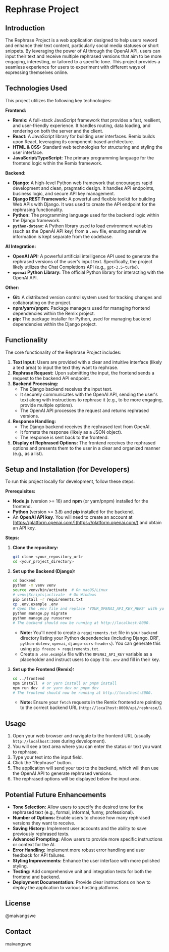 # Rephrase Project

## Introduction

The Rephrase Project is a web application designed to help users reword and enhance their text content, particularly social media statuses or short snippets. By leveraging the power of AI through the OpenAI API, users can input their text and receive multiple rephrased versions that aim to be more engaging, interesting, or tailored to a specific tone. This project provides a seamless experience for users to experiment with different ways of expressing themselves online.

## Technologies Used

This project utilizes the following key technologies:

**Frontend:**

* **Remix:** A full-stack JavaScript framework that provides a fast, resilient, and user-friendly experience. It handles routing, data loading, and rendering on both the server and the client.
* **React:** A JavaScript library for building user interfaces. Remix builds upon React, leveraging its component-based architecture.
* **HTML & CSS:** Standard web technologies for structuring and styling the user interface.
* **JavaScript/TypeScript:** The primary programming language for the frontend logic within the Remix framework.

**Backend:**

* **Django:** A high-level Python web framework that encourages rapid development and clean, pragmatic design. It handles API endpoints, business logic, and secure API key management.
* **Django REST Framework:** A powerful and flexible toolkit for building Web APIs with Django. It was used to create the API endpoint for the rephrasing functionality.
* **Python:** The programming language used for the backend logic within the Django framework.
* **`python-dotenv`:** A Python library used to load environment variables (such as the OpenAI API key) from a `.env` file, ensuring sensitive information is kept separate from the codebase.

**AI Integration:**

* **OpenAI API:** A powerful artificial intelligence API used to generate the rephrased versions of the user's input text. Specifically, the project likely utilizes the Chat Completions API (e.g., `gpt-3.5-turbo`).
* **`openai` Python Library:** The official Python library for interacting with the OpenAI API.

**Other:**

* **Git:** A distributed version control system used for tracking changes and collaborating on the project.
* **npm/yarn/pnpm:** Package managers used for managing frontend dependencies within the Remix project.
* **pip:** The package installer for Python, used for managing backend dependencies within the Django project.

## Functionality

The core functionality of the Rephrase Project includes:

1.  **Text Input:** Users are provided with a clear and intuitive interface (likely a text area) to input the text they want to rephrase.
2.  **Rephrase Request:** Upon submitting the input, the frontend sends a request to the backend API endpoint.
3.  **Backend Processing:**
    * The Django backend receives the input text.
    * It securely communicates with the OpenAI API, sending the user's text along with instructions to rephrase it (e.g., to be more engaging, provide multiple options).
    * The OpenAI API processes the request and returns rephrased versions.
4.  **Response Handling:**
    * The Django backend receives the rephrased text from OpenAI.
    * It formats the response (likely as a JSON object).
    * The response is sent back to the frontend.
5.  **Display of Rephrased Options:** The frontend receives the rephrased options and presents them to the user in a clear and organized manner (e.g., as a list).

## Setup and Installation (for Developers)

To run this project locally for development, follow these steps:

**Prerequisites:**

* **Node.js** (version >= 16) and **npm** (or yarn/pnpm) installed for the frontend.
* **Python** (version >= 3.8) and **pip** installed for the backend.
* An **OpenAI API key**. You will need to create an account at [https://platform.openai.com/](https://platform.openai.com/) and obtain an API key.

**Steps:**

1.  **Clone the repository:**
    ```bash
    git clone <your_repository_url>
    cd <your_project_directory>
    ```

2.  **Set up the Backend (Django):**
    ```bash
    cd backend
    python -m venv venv
    source venv/bin/activate  # On macOS/Linux
    # venv\Scripts\activate  # On Windows
    pip install -r requirements.txt
    cp .env.example .env
    # Open the .env file and replace 'YOUR_OPENAI_API_KEY_HERE' with your actual OpenAI API key.
    python manage.py migrate
    python manage.py runserver
    # The backend should now be running at http://localhost:8000.
    ```
    * **Note:** You'll need to create a `requirements.txt` file in your `backend` directory listing your Python dependencies (including Django, DRF, `python-dotenv`, `openai`, `django-cors-headers`). You can generate this using `pip freeze > requirements.txt`.
    * Create a `.env.example` file with the `OPENAI_API_KEY` variable as a placeholder and instruct users to copy it to `.env` and fill in their key.

3.  **Set up the Frontend (Remix):**
    ```bash
    cd ../frontend
    npm install  # or yarn install or pnpm install
    npm run dev  # or yarn dev or pnpm dev
    # The frontend should now be running at http://localhost:3000.
    ```
    * **Note:** Ensure your `fetch` requests in the Remix frontend are pointing to the correct backend URL (`http://localhost:8000/api/rephrase/`).

## Usage

1.  Open your web browser and navigate to the frontend URL (usually `http://localhost:3000` during development).
2.  You will see a text area where you can enter the status or text you want to rephrase.
3.  Type your text into the input field.
4.  Click the "Rephrase" button.
5.  The application will send your text to the backend, which will then use the OpenAI API to generate rephrased versions.
6.  The rephrased options will be displayed below the input area.

## Potential Future Enhancements

* **Tone Selection:** Allow users to specify the desired tone for the rephrased text (e.g., formal, informal, funny, professional).
* **Number of Options:** Enable users to choose how many rephrased versions they want to receive.
* **Saving History:** Implement user accounts and the ability to save previously rephrased texts.
* **Advanced Prompting:** Allow users to provide more specific instructions or context for the AI.
* **Error Handling:** Implement more robust error handling and user feedback for API failures.
* **Styling Improvements:** Enhance the user interface with more polished styling.
* **Testing:** Add comprehensive unit and integration tests for both the frontend and backend.
* **Deployment Documentation:** Provide clear instructions on how to deploy the application to various hosting platforms.


## License

@maivangswe

## Contact

maivangswe